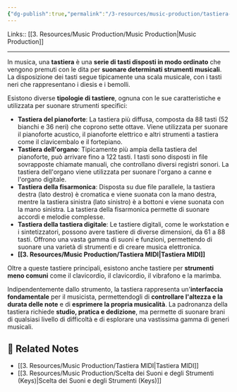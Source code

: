 ```yaml
---
{"dg-publish":true,"permalink":"/3-resources/music-production/tastiera-musica/"}
---
```


Links:: [[3. Resources/Music Production/Music Production\|Music Production]]

---
In musica, una **tastiera** è una **serie di tasti disposti in modo ordinato** che vengono premuti con le dita per **suonare determinati strumenti musicali**. La disposizione dei tasti segue tipicamente una scala musicale, con i tasti neri che rappresentano i diesis e i bemolli.

Esistono diverse **tipologie di tastiere**, ognuna con le sue caratteristiche e utilizzata per suonare strumenti specifici:

- **Tastiera del pianoforte**: La tastiera più diffusa, composta da 88 tasti (52 bianchi e 36 neri) che coprono sette ottave. Viene utilizzata per suonare il pianoforte acustico, il pianoforte elettrico e altri strumenti a tastiera come il clavicembalo e il fortepiano.
- **Tastiera dell'organo**: Tipicamente più ampia della tastiera del pianoforte, può arrivare fino a 122 tasti. I tasti sono disposti in file sovrapposte chiamate manuali, che controllano diversi registri sonori. La tastiera dell'organo viene utilizzata per suonare l'organo a canne e l'organo digitale.
- **Tastiera della fisarmonica**: Disposta su due file parallele, la tastiera destra (lato destro) è cromatica e viene suonata con la mano destra, mentre la tastiera sinistra (lato sinistro) è a bottoni e viene suonata con la mano sinistra. La tastiera della fisarmonica permette di suonare accordi e melodie complesse.
- **Tastiera della tastiera digitale**: Le tastiere digitali, come le workstation e i sintetizzatori, possono avere tastiere di diverse dimensioni, da 61 a 88 tasti. Offrono una vasta gamma di suoni e funzioni, permettendo di suonare una varietà di strumenti e di creare musica elettronica.
- **[[3. Resources/Music Production/Tastiera MIDI\|Tastiera MIDI]]**


Oltre a queste tastiere principali, esistono anche tastiere per **strumenti meno comuni** come il clavicordio, il clavicordio, il vibrafono e la marimba.

Indipendentemente dallo strumento, la tastiera rappresenta un'**interfaccia fondamentale** per il musicista, permettendogli di **controllare l'altezza e la durata delle note** e di **esprimere la propria musicalità**. La padronanza della tastiera richiede **studio, pratica e dedizione**, ma permette di suonare brani di qualsiasi livello di difficoltà e di esplorare una vastissima gamma di generi musicali.


## 🔗 Related Notes

- [[3. Resources/Music Production/Tastiera MIDI\|Tastiera MIDI]]
- [[3. Resources/Music Production/Scelta dei Suoni e degli Strumenti (Keys)\|Scelta dei Suoni e degli Strumenti (Keys)]]





